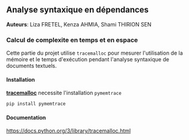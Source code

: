 ## Analyse syntaxique en dépendances

**Auteurs**: Liza FRETEL, Kenza AHMIA, Shami THIRION SEN

### Calcul de complexite en temps et en espace

Cette partie du projet utilise `tracemalloc` pour mesurer l'utilisation de la mémoire et le temps d'exécution pendant l'analyse syntaxique de documents textuels.

#### Installation

[**tracemalloc**](https://docs.python.org/3/library/tracemalloc.html) necessite l'installation `pymemtrace`

```bash
pip install pymemtrace
```

#### Documentation

https://docs.python.org/3/library/tracemalloc.html
